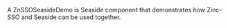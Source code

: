 A ZnSSOSeasideDemo is Seaside component that demonstrates how Zinc-SSO and Seaside can be used together.